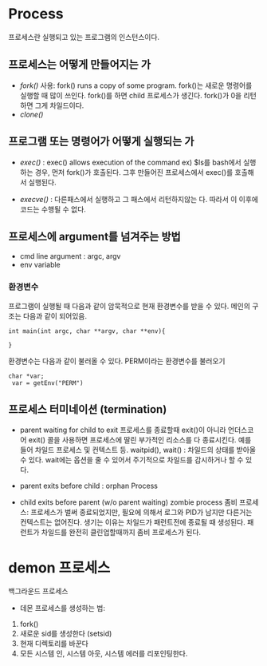 # Process
프로세스란 실행되고 있는 프로그램의 인스턴스이다.

## 프로세스는 어떻게 만들어지는 가
- *fork()*  사용: fork() runs a copy of some program. fork()는 새로운 명령어를 실행할 때 많이 쓰인다.
fork()를 하면 child 프로세스가 생긴다.
fork()가 0을 리턴하면 그게 차일드이다.
- *clone()*

## 프로그램 또는 명령어가 어떻게 실행되는 가
- *exec()* : exec() allows execution of the command
ex) $ls를 bash에서 실행하는 경우, 먼저 fork()가 호출된다. 그후 만들어진 프로세스에서 exec()를 호출해서 실행된다.

- *execve()* : 다른패스에서 실행하고 그 패스에서 리턴하지않는 다. 따라서 이 이후에 코드는 수행될 수 없다.



## 프로세스에 argument를 넘겨주는 방법
- cmd line argument : argc, argv
- env variable

### 환경변수
프로그램이 실행될 때 다음과 같이 암묵적으로 현재 환경변수를 받을 수 있다.
메인의 구조는 다음과 같이 되어있음.
```
int main(int argc, char **argv, char **env){

}
```
환경변수는 다음과 같이 불러올 수 있다.
PERM이라는 환경변수를 불러오기
```
char *var;
 var = getEnv("PERM")
```



## 프로세스 터미네이션 (termination)
- parent waiting for child to exit
프로세스를 종료할때 exit()이 아니라 언더스코어 exit() 콜을 사용하면 프로세스에 딸린 부가적인 리소스를 다 종료시킨다. 예를 들어 차일드 프로세스 및 컨텍스트 등.
waitpid(), wait() : 차일드의 상태를 받아올 수 있다.  wait에는 옵션을 줄 수 있어서 주기적으로 차일드를 감시하거나 할 수 있다.


- parent exits before child : orphan Process
- child exits before parent (w/o parent waiting) zombie process
좀비 프로세스: 프로세스가 벌써 종료되었지만, 필요에 의해서 로그와 PID가 남지만 다른거는 컨텍스트는 없어진다.
생기는 이유는 차일드가 패런트전에 종료될 때 생성된다. 패런트가 차일드를 완전히 클린업할때까지 좀비 프로세스가 된다.

# demon 프로세스
백그라운드 프로세스
- 데몬 프로세스를 생성하는 법:
1. fork()
2. 새로운 sid를 생성한다 (setsid)
3. 현재 디렉토리를 바꾼다
4. 모든 시스템 인, 시스템 아웃, 시스템 에러를 리포인팅한다.
